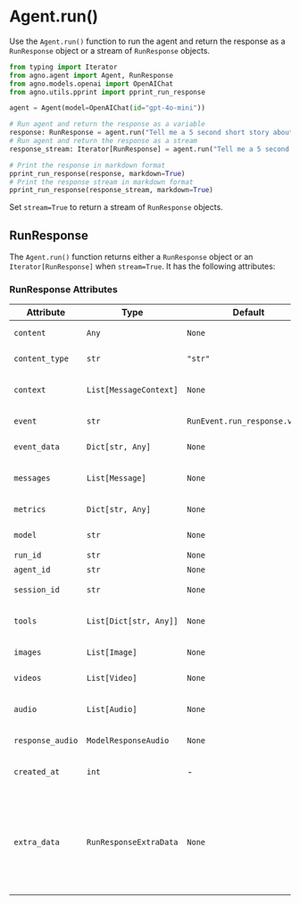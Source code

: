 # Agent.run()

Use the `Agent.run()` function to run the agent and return the response as a `RunResponse` object or a stream of `RunResponse` objects.

```python
from typing import Iterator
from agno.agent import Agent, RunResponse
from agno.models.openai import OpenAIChat
from agno.utils.pprint import pprint_run_response

agent = Agent(model=OpenAIChat(id="gpt-4o-mini"))

# Run agent and return the response as a variable
response: RunResponse = agent.run("Tell me a 5 second short story about a robot")
# Run agent and return the response as a stream
response_stream: Iterator[RunResponse] = agent.run("Tell me a 5 second short story about a lion", stream=True)

# Print the response in markdown format
pprint_run_response(response, markdown=True)
# Print the response stream in markdown format
pprint_run_response(response_stream, markdown=True)
```

<Note>Set `stream=True` to return a stream of `RunResponse` objects.</Note>

## RunResponse

The `Agent.run()` function returns either a `RunResponse` object or an `Iterator[RunResponse]` when `stream=True`. It has the following attributes:

### RunResponse Attributes

| Attribute        | Type                   | Default                       | Description                                                                                                                      |
| ---------------- | ---------------------- | ----------------------------- | -------------------------------------------------------------------------------------------------------------------------------- |
| `content`        | `Any`                  | `None`                        | Content of the response.                                                                                                         |
| `content_type`   | `str`                  | `"str"`                       | Specifies the data type of the content.                                                                                          |
| `context`        | `List[MessageContext]` | `None`                        | The context added to the response for RAG.                                                                                       |
| `event`          | `str`                  | `RunEvent.run_response.value` | Event type of the response.                                                                                                      |
| `event_data`     | `Dict[str, Any]`       | `None`                        | Data associated with the event.                                                                                                  |
| `messages`       | `List[Message]`        | `None`                        | A list of messages included in the response.                                                                                     |
| `metrics`        | `Dict[str, Any]`       | `None`                        | Usage metrics of the run.                                                                                                        |
| `model`          | `str`                  | `None`                        | The model used in the run.                                                                                                       |
| `run_id`         | `str`                  | `None`                        | Run Id.                                                                                                                          |
| `agent_id`       | `str`                  | `None`                        | Agent Id for the run.                                                                                                            |
| `session_id`     | `str`                  | `None`                        | Session Id for the run.                                                                                                          |
| `tools`          | `List[Dict[str, Any]]` | `None`                        | List of tools provided to the model.                                                                                             |
| `images`         | `List[Image]`          | `None`                        | List of images the model produced.                                                                                               |
| `videos`         | `List[Video]`          | `None`                        | List of videos the model produced.                                                                                               |
| `audio`          | `List[Audio]`          | `None`                        | List of audio snippets the model produced.                                                                                       |
| `response_audio` | `ModelResponseAudio`   | `None`                        | The model's raw response in audio.                                                                                               |
| `created_at`     | `int`                  | -                             | Unix timestamp of the response creation.                                                                                         |
| `extra_data`     | `RunResponseExtraData` | `None`                        | Extra data containing optional fields like `references`, `add_messages`, `history`, `reasoning_steps`, and `reasoning_messages`. |
